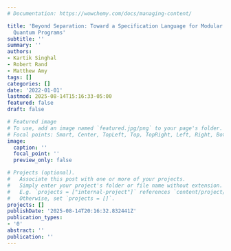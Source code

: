 ```yaml
---
# Documentation: https://wowchemy.com/docs/managing-content/

title: 'Beyond Separation: Toward a Specification Language for Modular Reasoning about
  Quantum Programs'
subtitle: ''
summary: ''
authors:
- Kartik Singhal
- Robert Rand
- Matthew Amy
tags: []
categories: []
date: '2022-01-01'
lastmod: 2025-08-14T15:16:33-05:00
featured: false
draft: false

# Featured image
# To use, add an image named `featured.jpg/png` to your page's folder.
# Focal points: Smart, Center, TopLeft, Top, TopRight, Left, Right, BottomLeft, Bottom, BottomRight.
image:
  caption: ''
  focal_point: ''
  preview_only: false

# Projects (optional).
#   Associate this post with one or more of your projects.
#   Simply enter your project's folder or file name without extension.
#   E.g. `projects = ["internal-project"]` references `content/project/deep-learning/index.md`.
#   Otherwise, set `projects = []`.
projects: []
publishDate: '2025-08-14T20:16:32.832441Z'
publication_types:
- '0'
abstract: ''
publication: ''
---
```

